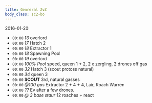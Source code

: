 ```yaml
---
title: Genreral ZvZ
body_class: sc2-bo
---
```


2016-01-20

- `00:00` _13_                 overlord
- `00:00` _17_                 Hatch 2
- `00:00` _18_                 Extractor 1
- `00:00` _18_                 Spawning Pool
- `00:00` _19_                 overlord
- `00:00` _100% Pool_          speed, queen 1 + 2, 2 x zergling, 2 drones off gas
- `00:00` _32_                 Hatch 3 (scout protoss natural)
- `00:00` _34_                 queen 3
- `00:00` __SCOUT__            3rd, natural gasses
- `00:00` _@100 gas_           Extractor 2 + 4 + 4, Lair, Roach Warren
- `00:00` _??_                 Ev after a few drones.
- `00:00` _@ 3 base staur_     12 roaches + react
